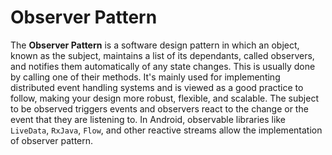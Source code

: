 # Observer Pattern

The **Observer Pattern** is a software design pattern in which an object, known as the subject, maintains a list of its dependants, called observers, and notifies them automatically of any state changes. This is usually done by calling one of their methods. It's mainly used for implementing distributed event handling systems and is viewed as a good practice to follow, making your design more robust, flexible, and scalable. The subject to be observed triggers events and observers react to the change or the event that they are listening to. In Android, observable libraries like `LiveData`, `RxJava`, `Flow`, and other reactive streams allow the implementation of observer pattern.